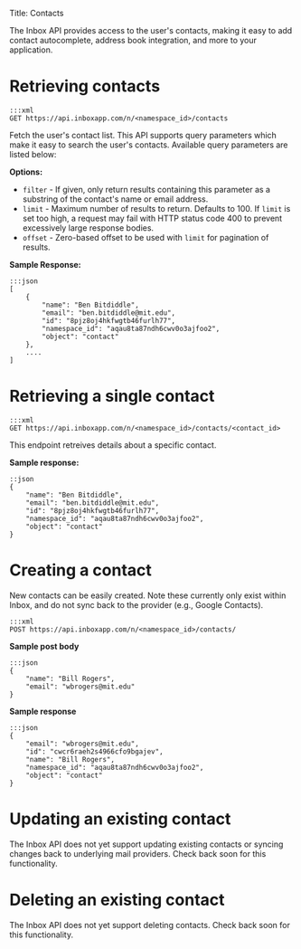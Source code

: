 Title: Contacts

The Inbox API provides access to the user's contacts, making it easy to add contact autocomplete, address book integration, and more to your application.

# Retrieving contacts

```
:::xml
GET https://api.inboxapp.com/n/<namespace_id>/contacts
```

Fetch the user's contact list. This API supports query parameters which make it easy to search the user's contacts. Available query parameters are listed below:

**Options:**

* `filter` - If given, only return results containing this parameter as a substring of the contact's name or email address.
* `limit` - Maximum number of results to return. Defaults to 100. If `limit` is set too high, a request may fail with HTTP status code 400 to prevent excessively large response bodies.
* `offset` - Zero-based offset to be used with `limit` for pagination of results.

**Sample Response:**

```
:::json
[
    {
        "name": "Ben Bitdiddle",
        "email": "ben.bitdiddle@mit.edu",
        "id": "8pjz8oj4hkfwgtb46furlh77",
        "namespace_id": "aqau8ta87ndh6cwv0o3ajfoo2",
        "object": "contact"
    },
    ....
]
```

# Retrieving a single contact

```
:::xml
GET https://api.inboxapp.com/n/<namespace_id>/contacts/<contact_id>
```

This endpoint retreives details about a specific contact.

**Sample response:**
```
::json
{
    "name": "Ben Bitdiddle",
    "email": "ben.bitdiddle@mit.edu",
    "id": "8pjz8oj4hkfwgtb46furlh77",
    "namespace_id": "aqau8ta87ndh6cwv0o3ajfoo2",
    "object": "contact"
}
```

# Creating a contact

New contacts can be easily created. Note these currently only exist within Inbox, and do not sync back to the provider (e.g., Google Contacts).

```
:::xml
POST https://api.inboxapp.com/n/<namespace_id>/contacts/
```

**Sample post body**

```
:::json
{
    "name": "Bill Rogers",
    "email": "wbrogers@mit.edu"
}
```
**Sample response**

```
:::json
{
    "email": "wbrogers@mit.edu",
    "id": "cwcr6raeh2s4966cfo9bgajev",
    "name": "Bill Rogers",
    "namespace_id": "aqau8ta87ndh6cwv0o3ajfoo2",
    "object": "contact"
}

```

# Updating an existing contact

The Inbox API does not yet support updating existing contacts or syncing changes back to underlying mail providers. Check back soon for this functionality.

# Deleting an existing contact

The Inbox API does not yet support deleting contacts. Check back soon for this functionality.
